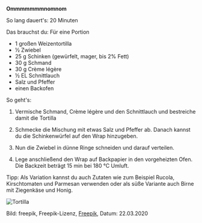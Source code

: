 **Ommmmmmmnomnom**

So lang dauert's: 20 Minuten

Das brauchst du: Für eine Portion 
- 1 großen Weizentortilla
- ½	Zwiebel
- 25 g	Schinken (gewürfelt, mager, bis 2% Fett)
- 30 g	Schmand
- 30 g	Crème légère
- ½ EL	Schnittlauch
- Salz und Pfeffer
- einen Backofen

So geht's: 

1. Vermische Schmand, Crème légère und den Schnittlauch und bestreiche damit die Tortilla

2. Schmecke die Mischung mit etwas Salz und Pfeffer ab. Danach kannst du die Schinkenwürfel auf den Wrap hinzugeben. 

3. Nun die Zwiebel in dünne Ringe schneiden und darauf verteilen. 

4. Lege anschließend den Wrap auf Backpapier in den vorgeheizten Ofen. Die Backzeit beträgt 15 min bei 180 °C Umluft. 

Tipp: Als Variation kannst du auch Zutaten wie zum Beispiel Rucola, Kirschtomaten und Parmesan verwenden oder als süße Variante auch Birne mit Ziegenkäse und Honig.

![Tortilla](https://image.freepik.com/fotos-kostenlos/tortilla-nahe-sossen-rosa-salz-und-pfeffer-auf-tabelle_23-2148254358.jpg)

Bild: freepik, Freepik-Lizenz, [Freepik](https://de.freepik.com/fotos-kostenlos/tortilla-nahe-sossen-rosa-salz-und-pfeffer-auf-tabelle_5217490.htm#page=1&query=tortilla&position=36), Datum: 22.03.2020
